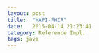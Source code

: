 ```yaml
---
layout: post
title:  "HAPI-FHIR"
date:   2015-04-14 21:23:41
category: Reference Impl.
tags: java
---
```


